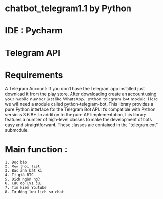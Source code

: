 # chatbot_telegram1.1 by Python
# IDE : Pycharm
# Telegram API
# Requirements
A Telegram Account: If you don’t have the Telegram app installed just download it from the play store. After downloading create an account using your mobile number just like WhatsApp.
.python-telegram-bot module: Here we will need a module called python-telegram-bot, This library provides a pure Python interface for the Telegram Bot API. It’s compatible with Python versions 3.6.8+. In addition to the pure API implementation, this library features a number of high-level classes to make the development of bots easy and straightforward. These classes are contained in the “telegram.ext” submodule.
# Main function :
    1. Đọc báo
    2. Xem thời tiết
    3. Bức ảnh bất kì
    4. Tỉ giá BTC
    5. Dịch ngôn ngữ
    6. Câu đố [Ví dụ]
    7. Tìm kiếm Youtube
    8. Tự động lưu lịch sử chat
